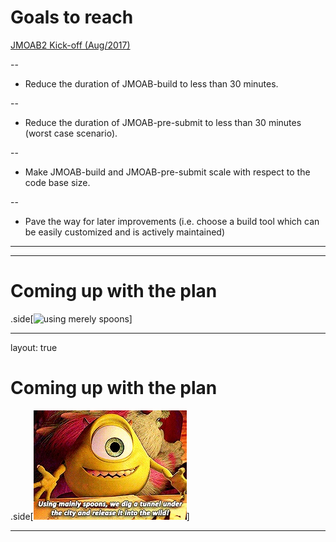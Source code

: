 # Goals to reach

[JMOAB2 Kick-off (Aug/2017)](https://confluence.criteois.com/display/RP/Kick-off%3A+Towards+an+Efficient+JMOAB)

--
 * Reduce the duration of JMOAB-build to less than 30 minutes.

--
 * Reduce the duration of JMOAB-pre-submit to less than 30 minutes (worst case scenario).

--
 * Make JMOAB-build and JMOAB-pre-submit scale with respect to the code base size.

--
 * Pave the way for later improvements (i.e. choose a build tool which can be easily customized and is actively maintained)

---

---
# Coming up with the plan
.side[![using merely spoons](https://media.giphy.com/media/Is5D12oVRKpMY/giphy.gif)]

---
layout: true
# Coming up with the plan
.side[![using merely spoons](imgs/mike.jpg)]


---
